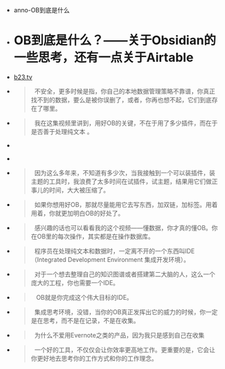 - anno-OB到底是什么
- # OB到底是什么？——关于Obsidian的一些思考，还有一点关于Airtable
- [b23.tv](https://b23.tv/u5ukM2?share_medium=android&share_source=weixin&bbid=XX073B30C95BC26AF7A0B8962483E73BEDB18&ts=1634857564521)
- >  不安全，更多时候是指，你自己的本地数据管理策略不靠谱，你真正找不到的数据，要么是被你误删了，或者，你再也想不起，它们到底存在了哪里。
- >  我在这集视频里讲到，用好OB的关键，不在于用了多少插件，而在于是否善于处理纯文本 。
- >
- >
- >  因为这么多年来，不知道有多少次，当我接触到一个可以装插件，装主题的工具时，我浪费了太多时间在试插件，试主题，结果用它们做正事儿的时间，大大被压缩了。
- >  如果你想用好OB，那就尽量能用它去写东西，加双链，加标签。用着用着，你就更加明白OB的好处了。
- >  感兴趣的话也可以看看我的这个视频——懂数据，你才真的懂OB。你在OB里的每次操作，其实都是在操作数据库。
- >  程序员在处理纯文本和数据时，一定离不开的一个东西叫IDE（Integrated Development Environment 集成开发环境）。
- >  对于一个想去整理自己的知识图谱或者搭建第二大脑的人，这么一个庞大的工程，你也需要一个IDE。
- >   OB就是你完成这个伟大目标的IDE。
- >  集成思考环境，没错，当你的OB真正发挥出它的威力的时候，你一定是在思考，而不是在记录，不是在收集。
- >  为什么不爱用Evernote之类的产品，因为我只是感到自己在收集
- >  一个好的工具，不仅仅会让你效率更高地工作。更重要的是，它会让你更好地去思考你的工作方式和你的工作理念。